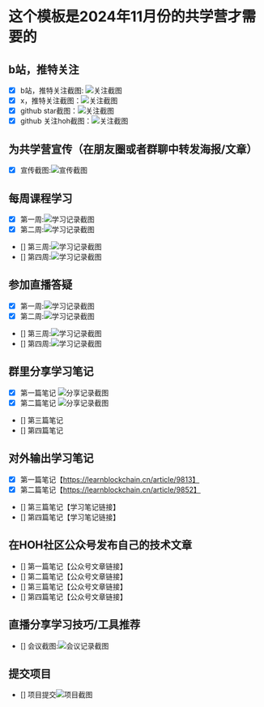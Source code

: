 # 这个模板是2024年11月份的共学营才需要的

## b站，推特关注

- [x] b站，推特关注截图: ![关注截图](./images/bilibili.jpg)
- [x] x，推特关注截图：![关注截图](./images/hoh.jpg)
- [x] github star截图：![关注截图](./images/star.jpg)
- [x] github 关注hoh截图：![关注截图](./images/follow_hoh.jpg)

## 为共学营宣传（在朋友圈或者群聊中转发海报/文章）

- [x] 宣传截图:![宣传截图](./images/ad.jpg)

## 每周课程学习

- [x] 第一周:![学习记录截图](./images/study_week1.png)
- [x] 第二周:![学习记录截图](./images/study_week2.png)
- [] 第三周:![学习记录截图](./images/你的图片地址)
- [] 第四周:![学习记录截图](./images/你的图片地址)

## 参加直播答疑

- [x] 第一周:![学习记录截图](./images/answer_week1.jpg)
- [x] 第二周:![学习记录截图](./images/answer_week2.jpg)
- [] 第三周:![学习记录截图](./images/你的图片地址)
- [] 第四周:![学习记录截图](./images/你的图片地址)

## 群里分享学习笔记

- [x] 第一篇笔记 ![分享记录截图](./images/study_note1.png)
- [x] 第二篇笔记 ![分享记录截图](./images/study_note2.png)
- [] 第三篇笔记
- [] 第四篇笔记

## 对外输出学习笔记

- [x] 第一篇笔记【https://learnblockchain.cn/article/9813】
- [x] 第二篇笔记【https://learnblockchain.cn/article/9852】
- [] 第三篇笔记【学习笔记链接】
- [] 第四篇笔记【学习笔记链接】

## 在HOH社区公众号发布自己的技术文章

- [] 第一篇笔记【公众号文章链接】
- [] 第二篇笔记【公众号文章链接】
- [] 第三篇笔记【公众号文章链接】
- [] 第四篇笔记【公众号文章链接】

## 直播分享学习技巧/工具推荐

- [] 会议截图:![会议记录截图](./images/你的图片地址)

## 提交项目

- [] 项目提交![项目截图](./images/你的图片地址)


